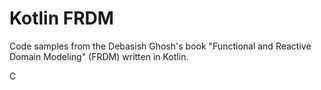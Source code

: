 # Kotlin FRDM
Code samples from the Debasish Ghosh's book "Functional and Reactive Domain Modeling" (FRDM) written in Kotlin.

C